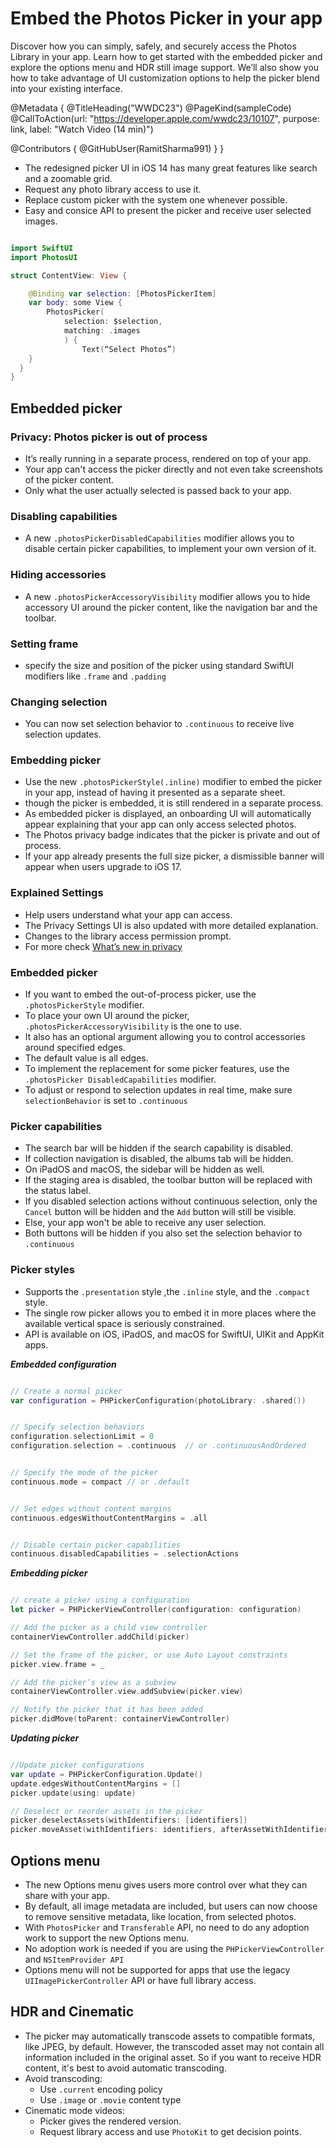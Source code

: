 # Embed the Photos Picker in your app

Discover how you can simply, safely, and securely access the Photos Library in your app. Learn how to get started with the embedded picker and explore the options menu and HDR still image support. We’ll also show you how to take advantage of UI customization options to help the picker blend into your existing interface.

@Metadata {
   @TitleHeading("WWDC23")
   @PageKind(sampleCode)
   @CallToAction(url: "https://developer.apple.com/wwdc23/10107", purpose: link, label: "Watch Video (14 min)")

   @Contributors {
      @GitHubUser(RamitSharma991)
   }
}



- The redesigned picker UI in iOS 14 has many great features like search and a zoomable grid. 
- Request any photo library access to use it.
- Replace custom picker with the system one whenever possible. 
- Easy and consice API to present the picker and receive user selected images.

```swift

import SwiftUI
import PhotosUI

struct ContentView: View {

	@Binding var selection: [PhotosPickerItem]
	var body: some View {
		PhotosPicker(
			selection: $selection,
			matching: .images
			) {
				Text(“Select Photos”)
    }
  }
}

```

## Embedded picker

### Privacy: Photos picker is out of process
- It’s really running in a separate process, rendered on top of your app. 
- Your app can't access the picker directly and not even take screenshots of the picker content.
- Only what the user actually selected is passed back to your app. 

### Disabling capabilities
- A new `.photosPickerDisabledCapabilities` modifier allows you to disable certain picker capabilities, to implement your own version of it. 

### Hiding accessories 
- A new `.photosPickerAccessoryVisibility` modifier allows you to hide accessory UI around the picker content, like the navigation bar and the toolbar.

### Setting frame
- specify the size and position of the picker using standard SwiftUI modifiers like `.frame` and `.padding`

### Changing selection
- You can now set selection behavior to `.continuous` to receive live selection updates.

### Embedding picker 
- Use the new `.photosPickerStyle(.inline)` modifier to embed the picker in your app, instead of having it presented as a separate sheet.
- though the picker is embedded, it is still rendered in a separate process. 
- As embedded picker is displayed, an onboarding UI will automatically appear explaining that your app can only access selected photos.  
- The Photos privacy badge indicates that the picker is private and out of process. 
- If your app already presents the full size picker, a dismissible banner will appear when users upgrade to iOS 17. 

### Explained Settings
* Help users understand what your app can access.
* The Privacy Settings UI is also updated with more detailed explanation.
* Changes to the library access permission prompt. 
* For more check [What’s new in privacy](https://developer.apple.com/wwdc23/10053)

### Embedded picker
* If you want to embed the out-of-process picker, use the `.photosPickerStyle` modifier. 
* To place your own UI around the picker, `.photosPickerAccessoryVisibility` is the one to use. 
* It also has an optional argument allowing you to control accessories around specified edges. 
* The default value is all edges.
* To implement the replacement for some picker features, use the `.photosPicker DisabledCapabilities` modifier. 
* To adjust or respond to selection updates in real time, make sure `selectionBehavior` is set to `.continuous` 

### Picker capabilities
* The search bar will be hidden if the search capability is disabled. 
* If collection navigation is disabled, the albums tab will be hidden. 
* On iPadOS and macOS, the sidebar will be hidden as well.
* If the staging area is disabled, the toolbar button will be replaced with the status label.
* If you disabled selection actions without continuous selection, only the `Cancel` button will be hidden and the `Add` button will still be visible. 
* Else, your app won't be able to receive any user selection. 
* Both buttons will be hidden if you also set the selection behavior to `.continuous`

### Picker styles 
* Supports the `.presentation` style ,the `.inline` style, and the `.compact` style. 
* The single row picker allows you to embed it in more places where the available vertical space is seriously constrained. 
* API is available on iOS, iPadOS, and macOS for SwiftUI, UIKit and AppKit apps. 

***Embedded configuration***

```swift

// Create a normal picker
var configuration = PHPickerConfiguration(photoLibrary: .shared()) 


// Specify selection behaviors
configuration.selectionLimit = 0
configuration.selection = .continuous  // or .continuousAndOrdered


// Specify the mode of the picker
continuous.mode = compact // or .default


// Set edges without content margins
continuous.edgesWithoutContentMargins = .all


// Disable certain picker capabilities 
continuous.disabledCapabilities = .selectionActions

```

***Embedding picker***

```swift

// create a picker using a configuration
let picker = PHPickerViewController(configuration: configuration)

// Add the picker as a child view controller
containerViewController.addChild(picker)

// Set the frame of the picker, or use Auto Layout constraints
picker.view.frame = _

// Add the picker’s view as a subview
containerViewController.view.addSubview(picker.view)

// Notify the picker that it has been added
picker.didMove(toParent: containerViewController)

```

***Updating picker***

```swift

//Update picker configurations
var update = PHPickerConfiguration.Update()
update.edgesWithoutContentMargins = []
picker.update(using: update)

// Deselect or reorder assets in the picker
picker.deselectAssets(withIdentifiers: [identifiers])
picker.moveAsset(withIdentifiers: identifiers, afterAssetWithIdentifier: afterIdentifier)

```

## Options menu
* The new Options menu gives users more control over what they can share with your app. 
* By default, all image metadata are included, but users can now choose to remove sensitive metadata, like location, from selected photos.
* With `PhotosPicker` and `Transferable` API, no need to do any adoption work to support the new Options menu.
* No adoption work is needed if you are using the `PHPickerViewController` and `NSItemProvider API`
* Options menu will not be supported for apps that use the legacy `UIImagePickerController` API or have full library access.

## HDR and Cinematic
* The picker may automatically transcode assets to compatible formats, like JPEG, by default. However, the transcoded asset may not contain all information included in the original asset. So if you want to receive HDR content, it's best to avoid automatic transcoding. 
* Avoid transcoding: 
    * Use `.current` encoding policy
    * Use `.image` or `.movie` content type
* Cinematic mode videos:
    * Picker gives the rendered version.
    * Request library access and use `PhotoKit` to get decision points.
